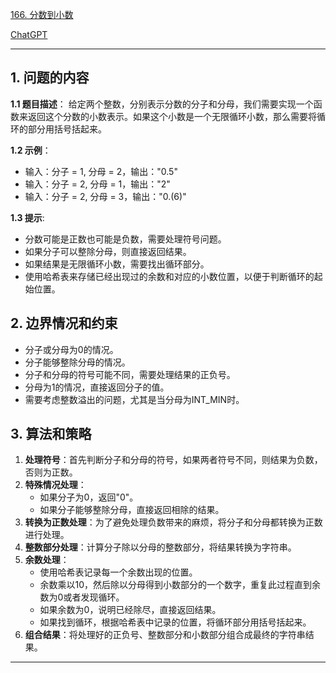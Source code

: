 [166. 分数到小数](https://leetcode.cn/problems/fraction-to-recurring-decimal)

[ChatGPT](https://chat.openai.com/share/8a5ebae5-44d2-42d0-afd4-eed0ad76a958)

---

## 1. 问题的内容
**1.1 题目描述**：
给定两个整数，分别表示分数的分子和分母，我们需要实现一个函数来返回这个分数的小数表示。如果这个小数是一个无限循环小数，那么需要将循环的部分用括号括起来。

**1.2 示例**：
- 输入：分子 = 1, 分母 = 2，输出："0.5"
- 输入：分子 = 2, 分母 = 1，输出："2"
- 输入：分子 = 2, 分母 = 3，输出："0.(6)"

**1.3 提示**:
- 分数可能是正数也可能是负数，需要处理符号问题。
- 如果分子可以整除分母，则直接返回结果。
- 如果结果是无限循环小数，需要找出循环部分。
- 使用哈希表来存储已经出现过的余数和对应的小数位置，以便于判断循环的起始位置。

## 2. 边界情况和约束
- 分子或分母为0的情况。
- 分子能够整除分母的情况。
- 分子和分母的符号可能不同，需要处理结果的正负号。
- 分母为1的情况，直接返回分子的值。
- 需要考虑整数溢出的问题，尤其是当分母为INT_MIN时。


## 3. 算法和策略
1. **处理符号**：首先判断分子和分母的符号，如果两者符号不同，则结果为负数，否则为正数。
2. **特殊情况处理**：
   - 如果分子为0，返回"0"。
   - 如果分子能够整除分母，直接返回相除的结果。
3. **转换为正数处理**：为了避免处理负数带来的麻烦，将分子和分母都转换为正数进行处理。
4. **整数部分处理**：计算分子除以分母的整数部分，将结果转换为字符串。
5. **余数处理**：
   - 使用哈希表记录每一个余数出现的位置。
   - 余数乘以10，然后除以分母得到小数部分的一个数字，重复此过程直到余数为0或者发现循环。
   - 如果余数为0，说明已经除尽，直接返回结果。
   - 如果找到循环，根据哈希表中记录的位置，将循环部分用括号括起来。
6. **组合结果**：将处理好的正负号、整数部分和小数部分组合成最终的字符串结果。

---
